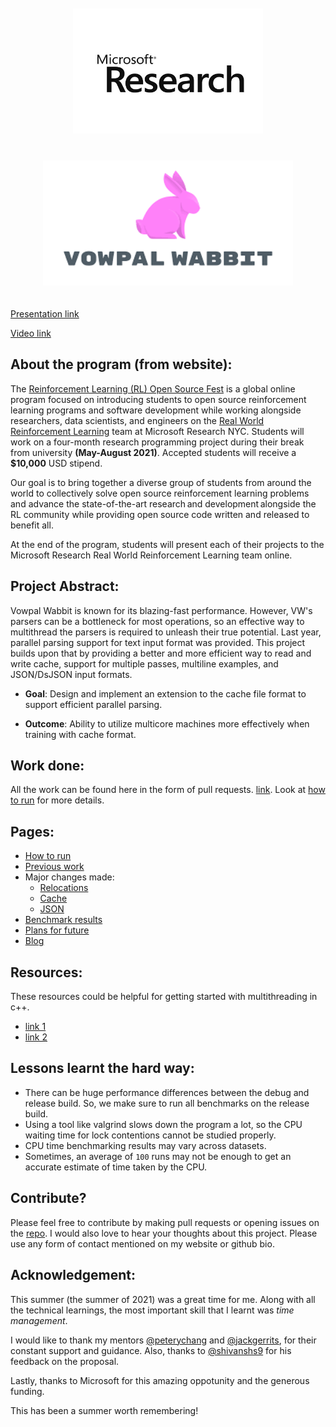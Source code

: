 <p align="center">
<a href="https://www.microsoft.com/en-us/research/"><img style="padding: 20px;" alt="drawing" src="assets/microsoft_research.jpg" height="200"></a>
<a href="https://vowpalwabbit.org/"><img style="padding: 20px;" alt="drawing" src="assets/VW.png" height="200"></a>
</p>

[Presentation link](https://docs.google.com/presentation/d/1SXanD0kRcpRYMmKSy1oy-NWq81bb_PcuzNlCVO9K8u8/edit?usp=sharing)

[Video link](https://youtu.be/Ggnuwfiwn3E?t=660)

## About the program (from website):

The [Reinforcement Learning (RL) Open Source Fest](https://www.microsoft.com/en-us/research/academic-program/rl-open-source-fest/) is a global online program focused on introducing students to open source reinforcement learning programs and software development while working alongside researchers, data scientists, and engineers on the [Real World Reinforcement Learning](https://www.microsoft.com/en-us/research/project/real-world-reinforcement-learning/) team at Microsoft Research NYC. Students will work on a four-month research programming project during their break from university **(May-August 2021)**. Accepted students will receive a **$10,000** USD stipend.

Our goal is to bring together a diverse group of students from around the world to collectively solve open source reinforcement learning problems and advance the state-of-the-art research and development alongside the RL community while providing open source code written and released to benefit all.

At the end of the program, students will present each of their projects to the Microsoft Research Real World Reinforcement Learning team online.

## Project Abstract:
Vowpal Wabbit is known for its blazing-fast performance. However, VW's parsers can be a bottleneck for most operations, so an effective way to multithread the parsers is required to unleash their true potential. Last year, parallel parsing support for text input format was provided. This project builds upon that by providing a better and more efficient way to read and write cache, support for multiple passes, multiline examples, and JSON/DsJSON input formats.

- **Goal**: Design and implement an extension to the cache file format to support efficient parallel parsing.

- **Outcome**: Ability to utilize multicore machines more effectively when training with cache format.

## Work done:
All the work can be found here in the form of pull requests. [link](https://github.com/nishantkr18/vowpal_wabbit/pulls). Look at [how to run](htr/htr.md) for more details.

## Pages:
* [How to run](htr/htr.md)
* [Previous work](prev_work/prev_work.md)
* Major changes made:
    * [Relocations](changes/changes.md)
    * [Cache](cache/cache.md)
    * [JSON](json/json.md)
* [Benchmark results](result/result.md)
* [Plans for future](fw/fw.md)
* [Blog](blog/blog.md)

## Resources:
These resources could be helpful for getting started with multithreading in c++.

- [link 1](https://youtube.com/playlist?list=PLk6CEY9XxSIAeK-EAh3hB4fgNvYkYmghp)
- [link 2](https://www.youtube.com/playlist?list=PL1835A90FC78FF8BE)

## Lessons learnt the hard way:
- There can be huge performance differences between the debug and release build. So, we make sure to run all benchmarks on the release build.
- Using a tool like valgrind slows down the program a lot, so the CPU waiting time for lock contentions cannot be studied properly.
- CPU time benchmarking results may vary across datasets.
- Sometimes, an average of `100` runs may not be enough to get an accurate estimate of time taken by the CPU.

## Contribute?
Please feel free to contribute by making pull requests or opening issues on the [repo](https://github.com/nishantkr18/vowpal_wabbit/). I would also love to hear your thoughts about this project. Please use any form of contact mentioned on my website or github bio.

## Acknowledgement:
This summer (the summer of 2021) was a great time for me. Along with all the technical learnings, the most important skill that I learnt was *time management*. 

I would like to thank my mentors [@peterychang](https://github.com/peterychang/) and [@jackgerrits](https://github.com/jackgerrits), for their constant support and guidance. Also, thanks to [@shivanshs9](https://github.com/shivanshs9) for his feedback on the proposal.

Lastly, thanks to Microsoft for this amazing oppotunity and the generous funding.

This has been a summer worth remembering!
